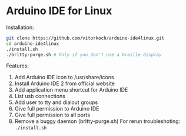 # Arduino IDE for Linux
Installation:
```bash
git clone https://github.com/vitorkoch/arduino-ide4linux.git
cd arduino-ide4linux
./install.sh
./brltty-purge.sh # Only if you don't use a braille display
```
Features:
1. Add Arduino IDE icon to /usr/share/icons
2. Install Arduino IDE 2 from official website
3. Add application menu shortcut for Arduino IDE
4. List usb connections
5. Add user to tty and dialout groups
6. Give full permission to Arduino IDE
7. Give full permission to all ports
8. Remove a buggy daemon (brltty-purge.sh)
For rerun troubleshoting: `./install.sh`
